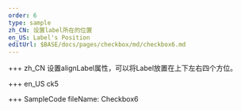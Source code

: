 ```yaml
--- 
order: 6
type: sample
zh_CN: 设置label所在的位置
en_US: Label's Position
editUrl: $BASE/docs/pages/checkbox/md/checkbox6.md
---
```


+++ zh_CN
设置alignLabel属性，可以将Label放置在上下左右四个方位。

+++ en_US
ck5

+++ SampleCode
fileName: Checkbox6
